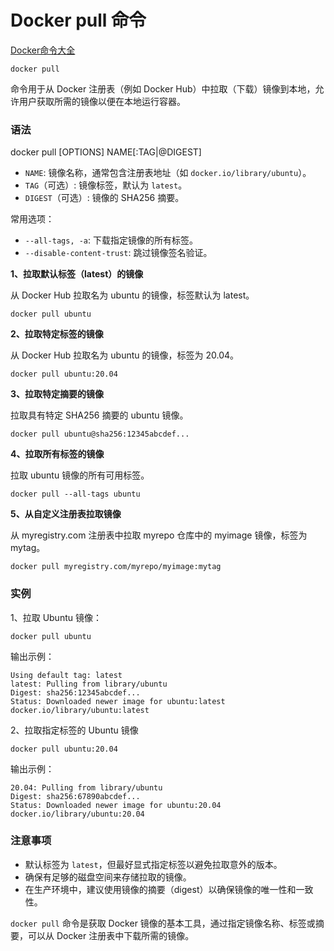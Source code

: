 # Docker pull 命令

[Docker命令大全](./docker-command-manual.md)

`docker pull` 

命令用于从 Docker 注册表（例如 Docker Hub）中拉取（下载）镜像到本地，允许用户获取所需的镜像以便在本地运行容器。

### 语法
docker pull [OPTIONS] NAME[:TAG|@DIGEST]

+ `NAME`: 镜像名称，通常包含注册表地址（如 `docker.io/library/ubuntu`）。
+ `TAG`（可选）: 镜像标签，默认为 `latest`。
+ `DIGEST`（可选）: 镜像的 SHA256 摘要。

常用选项：

+ `--all-tags, -a`: 下载指定镜像的所有标签。
+ `--disable-content-trust`: 跳过镜像签名验证。

**1、拉取默认标签（latest）的镜像**

从 Docker Hub 拉取名为 ubuntu 的镜像，标签默认为 latest。

```shell
docker pull ubuntu
```

**2、拉取特定标签的镜像**

从 Docker Hub 拉取名为 ubuntu 的镜像，标签为 20.04。

```shell
docker pull ubuntu:20.04
```

**3、拉取特定摘要的镜像**

拉取具有特定 SHA256 摘要的 ubuntu 镜像。

```shell
docker pull ubuntu@sha256:12345abcdef...
```

**4、拉取所有标签的镜像**

拉取 ubuntu 镜像的所有可用标签。

```shell
docker pull --all-tags ubuntu
```

**5、从自定义注册表拉取镜像**

从 myregistry.com 注册表中拉取 myrepo 仓库中的 myimage 镜像，标签为 mytag。

```shell
docker pull myregistry.com/myrepo/myimage:mytag
```

### 实例
1、拉取 Ubuntu 镜像：

```shell
docker pull ubuntu
```

输出示例：

```shell
Using default tag: latest
latest: Pulling from library/ubuntu
Digest: sha256:12345abcdef...
Status: Downloaded newer image for ubuntu:latest
docker.io/library/ubuntu:latest
```

2、拉取指定标签的 Ubuntu 镜像

```shell
docker pull ubuntu:20.04
```

输出示例：

```shell
20.04: Pulling from library/ubuntu
Digest: sha256:67890abcdef...
Status: Downloaded newer image for ubuntu:20.04
docker.io/library/ubuntu:20.04
```

### 注意事项
+ 默认标签为 `latest`，但最好显式指定标签以避免拉取意外的版本。
+ 确保有足够的磁盘空间来存储拉取的镜像。
+ 在生产环境中，建议使用镜像的摘要（digest）以确保镜像的唯一性和一致性。

`docker pull` 命令是获取 Docker 镜像的基本工具，通过指定镜像名称、标签或摘要，可以从 Docker 注册表中下载所需的镜像。
